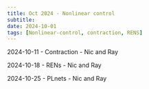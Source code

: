 ```yaml
---
title: Oct 2024 - Nonlinear control 
subtitle: 
date: 2024-10-01
tags: [Nonlinear-control, contraction, RENS]
---
```


2024-10-11 - Contraction - Nic and Ray

2024-10-18 - RENs - Nic and Ray

2024-10-25 - PLnets - Nic and Ray
